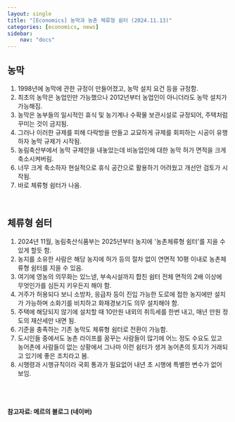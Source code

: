 ```yaml
---
layout: single
title: "[Economics] 농막과 농촌 체류형 쉼터 (2024.11.13)"
categories: [economics, news]
sidebar:
    nav: "docs"
---
```


## 농막
1. 1998년에 농막에 관한 규정이 만들어졌고, 농막 설치 요건 등을 규정함.
1. 최초의 농막은 농업인만 가능했으나 2012년부터 농업인이 아니더라도 농막 설치가 가능해짐.
1. 농막은 농부들의 일시적인 휴식 및 농기계나 수확물 보관시설로 규정되어, 주택처럼 꾸미는 것이 금지됨.
1. 그러나 이러한 규제를 피해 다락방을 만들고 교묘하게 규제를 회피하는 시공이 유행하자 농막 규제가 시작됨.
1. 농림축산부에서 농막 규제안을 내놓았는데 비농업인에 대한 농막 허가 면적을 크게 축소시켜버림.
1. 너무 크게 축소하자 현실적으로 휴식 공간으로 활용하기 어려웠고 개선안 검토가 시작됨.
1. 바로 체류형 쉼터가 나옴.

<br/>

## 체류형 쉼터
1. 2024년 11월, 농림축산식품부는 2025년부터 농지에 '농촌체류형 쉼터'를 지을 수 있게 할듯 함.
1. 농지를 소유한 사람은 해당 농지에 허가 등의 절차 없이 연면적 10평 이내로 농촌체류형 쉼터를 지을 수 있음.
1. 여기에 영농의 의무화는 있느넫, 부속시설까지 합친 쉼터 전체 면적의 2배 이상에 무엇인가를 심든지 키우든지 해야 함.
1. 거주가 허용되다 보니 소방차, 응급차 등이 진입 가능한 도로에 접한 농지에만 설치가 가능하며 소화기를 비치하고 화재경보기도 의무 설치해야 함.
1. 주택에 해당되지 않기에 설치할 때 10만원 내외의 취득세를 한번 내고, 매년 만원 정도의 재산세만 내면 됨.
1. 기준을 충족하는 기존 농막도 체류형 쉼터로 전환이 가능함.
1. 도시인들 중에서도 농촌 라이프를 꿈꾸는 사람들이 많기에 어느 정도 수요도 있고 농어촌에 사람들이 없는 상황에서 그나마 이런 쉼터가 생겨 농어촌의 토지가 거래되고 있기에 좋은 조치라고 봄.
1. 시행령과 시행규칙이라 국회 통과가 필요없어 내년 초 시행에 특별한 변수가 없어 보임.



<br/>
<br/>

#### 참고자료: 메르의 블로그 (네이버) 